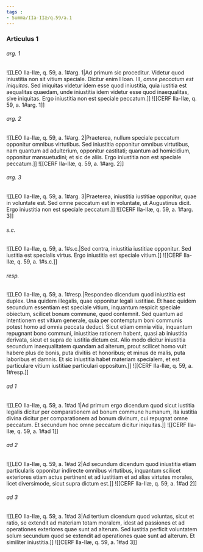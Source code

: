 ```yaml
---
tags : 
- Summa/IIa-IIæ/q.59/a.1
---
```


### Articulus 1

###### arg. 1
![[LEO IIa-IIæ, q. 59, a. 1#arg. 1|Ad primum sic proceditur. Videtur quod iniustitia non sit vitium speciale. Dicitur enim I Ioan. III, *omne peccatum est iniquitas*. Sed iniquitas videtur idem esse quod iniustitia, quia iustitia est aequalitas quaedam, unde iniustitia idem videtur esse quod inaequalitas, sive iniquitas. Ergo iniustitia non est speciale peccatum.]]
![[CERF IIa-IIæ, q. 59, a. 1#arg. 1]]

###### arg. 2
![[LEO IIa-IIæ, q. 59, a. 1#arg. 2|Praeterea, nullum speciale peccatum opponitur omnibus virtutibus. Sed iniustitia opponitur omnibus virtutibus, nam quantum ad adulterium, opponitur castitati; quantum ad homicidium, opponitur mansuetudini; et sic de aliis. Ergo iniustitia non est speciale peccatum.]]
![[CERF IIa-IIæ, q. 59, a. 1#arg. 2]]

###### arg. 3
![[LEO IIa-IIæ, q. 59, a. 1#arg. 3|Praeterea, iniustitia iustitiae opponitur, quae in voluntate est. Sed omne peccatum est in voluntate, ut Augustinus dicit. Ergo iniustitia non est speciale peccatum.]]
![[CERF IIa-IIæ, q. 59, a. 1#arg. 3]]

###### s.c.
![[LEO IIa-IIæ, q. 59, a. 1#s.c.|Sed contra, iniustitia iustitiae opponitur. Sed iustitia est specialis virtus. Ergo iniustitia est speciale vitium.]]
![[CERF IIa-IIæ, q. 59, a. 1#s.c.]]

###### resp.
![[LEO IIa-IIæ, q. 59, a. 1#resp.|Respondeo dicendum quod iniustitia est duplex. Una quidem illegalis, quae opponitur legali iustitiae. Et haec quidem secundum essentiam est speciale vitium, inquantum respicit speciale obiectum, scilicet bonum commune, quod contemnit. Sed quantum ad intentionem est vitium generale, quia per contemptum boni communis potest homo ad omnia peccata deduci. Sicut etiam omnia vitia, inquantum repugnant bono communi, iniustitiae rationem habent, quasi ab iniustitia derivata, sicut et supra de iustitia dictum est. Alio modo dicitur iniustitia secundum inaequalitatem quandam ad alterum, prout scilicet homo vult habere plus de bonis, puta divitiis et honoribus; et minus de malis, puta laboribus et damnis. Et sic iniustitia habet materiam specialem, et est particulare vitium iustitiae particulari oppositum.]]
![[CERF IIa-IIæ, q. 59, a. 1#resp.]]

###### ad 1
![[LEO IIa-IIæ, q. 59, a. 1#ad 1|Ad primum ergo dicendum quod sicut iustitia legalis dicitur per comparationem ad bonum commune humanum, ita iustitia divina dicitur per comparationem ad bonum divinum, cui repugnat omne peccatum. Et secundum hoc omne peccatum dicitur iniquitas.]]
![[CERF IIa-IIæ, q. 59, a. 1#ad 1]]

###### ad 2
![[LEO IIa-IIæ, q. 59, a. 1#ad 2|Ad secundum dicendum quod iniustitia etiam particularis opponitur indirecte omnibus virtutibus, inquantum scilicet exteriores etiam actus pertinent et ad iustitiam et ad alias virtutes morales, licet diversimode, sicut supra dictum est.]]
![[CERF IIa-IIæ, q. 59, a. 1#ad 2]]

###### ad 3
![[LEO IIa-IIæ, q. 59, a. 1#ad 3|Ad tertium dicendum quod voluntas, sicut et ratio, se extendit ad materiam totam moralem, idest ad passiones et ad operationes exteriores quae sunt ad alterum. Sed iustitia perficit voluntatem solum secundum quod se extendit ad operationes quae sunt ad alterum. Et similiter iniustitia.]]
![[CERF IIa-IIæ, q. 59, a. 1#ad 3]]

